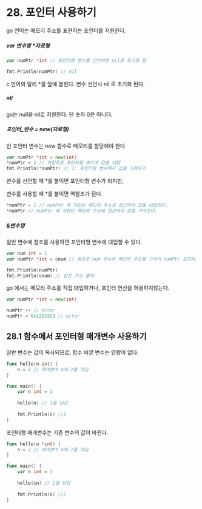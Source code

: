 # 28. 포인터 사용하기

go 언어는 메모리 주소를 표현하는 포인터를 지원한다.

##### var 변수명 *자료형

```go
var numPtr *int // 포인터형 변수를 선언하면 nil로 초기화 됨 

fmt.Println(numPtr) // nil
```



c 언어와 달리 *를 앞에 붙힌다. 변수 선언시 nil 로 초기화 된다. 

#####  nil

go는 null을 nil로 지원한다. 단 숫자 0은 아니다.



##### 포인터_변수 = new(자료형)

빈 포인터 변수는 new 함수로 메모리를 할당해야 한다

```go
var numPtr *int = new(int)
*numPtr = 1 // 역참조로 포인터형 변수에 값을 대입
fmt.Println(*numPtr) // 1: 포인터형 변수에서 값을 가져오기 
```

변수를 선언할 때 *를 붙이면 포인터형 변수가 되지만,

변수를 사용할 때 *를 붙이면 역참조가 된다. 

```go
*numPtr = 1 // numPtr 에 저장된 메모리 주소로 접근하여 값을 대입한다.
*numPtr // numPtr 에 저장딘 메모리 주소에 접근하여 값을 가져온다. 
```



##### &변수명

일반 변수에 참조를 사용하면 포인터형 변수에 대입할 수 있다. 

```go
var num int = 1
var numPtr *int = &num // 참조로 num 변수의 메모리 주소를 구하여 numPtr 포인터 변수에 대입

fmt.Println(numPtr)
fmt.Println(&num) // 같은 주소 출력 
```

go 에서는 메모리 주소를 직접 대입하거나, 포인터 연산을 허용하지않는다. 

```go
var numPtr *int = new(int)

numPtr ++ // error
numPtr = 0x1291923 // error 
```



## 28.1 함수에서 포인터형 매개변수 사용하기

일반 변수는 값이 복사되므로, 함수 바깥 변수는 영향이 없다. 

```go
func hello(n int) {
    n = 2 // 매개변수 n에 2를 대입
}

func main() {
    var n int = 1
    
    hello(n) // 1을 넘김 
    
    fmt.Println(n) //1
}
```

포인터형 매개변수는 기존 변수의 값이 바뀐다.

```go
func hello(n *int) {
    n = 2 // 매개변수 n에 2를 대입
}

func main() {
    var n int = 1
    
    hello(&n) // 1을 넘김
    
    fmt.Println(n) //2
}
```

